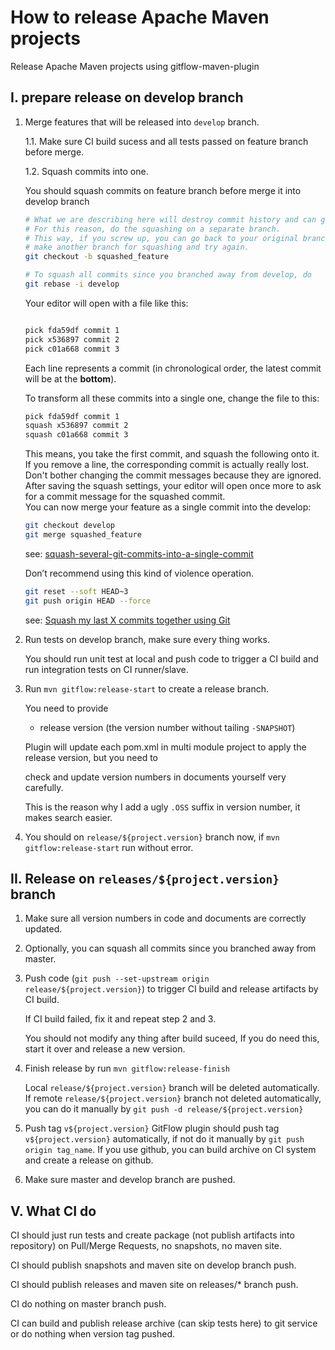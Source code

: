 # How to release Apache Maven projects

Release Apache Maven projects using gitflow-maven-plugin


## I. prepare release on develop branch

1. Merge features that will be released into `develop` branch.

   1.1. Make sure CI build sucess and all tests passed on feature branch before merge.

   1.2. Squash commits into one.

   You should squash commits on feature branch before merge it into develop branch

   ```bash
   # What we are describing here will destroy commit history and can go wrong. 
   # For this reason, do the squashing on a separate branch.
   # This way, if you screw up, you can go back to your original branch, 
   # make another branch for squashing and try again.
   git checkout -b squashed_feature
   
   # To squash all commits since you branched away from develop, do
   git rebase -i develop
   ```

   Your editor will open with a file like this:

   ```tex
   
   pick fda59df commit 1
   pick x536897 commit 2
   pick c01a668 commit 3
   ```

   Each line represents a commit (in chronological order, the latest commit will be at the **bottom**).  

   To transform all these commits into a single one, change the file to this:

   ```tex
   pick fda59df commit 1
   squash x536897 commit 2
   squash c01a668 commit 3
   ```

   This means, you take the first commit, and squash the following onto it.  
   If you remove a line, the corresponding commit is actually really lost.  
   Don't bother changing the commit messages because they are ignored.  
   After saving the squash settings, your editor will open once more to ask for a commit message for the squashed commit.  
   You can now merge your feature as a single commit into the develop:

   ```bash
   git checkout develop
   git merge squashed_feature
   ```

   see: [squash-several-git-commits-into-a-single-commit](https://makandracards.com/makandra/527-squash-several-git-commits-into-a-single-commit)


   Don’t recommend using this kind of violence operation.

   ```bash
   git reset --soft HEAD~3
   git push origin HEAD --force
   ```

   see: [Squash my last X commits together using Git](https://stackoverflow.com/questions/5189560/squash-my-last-x-commits-together-using-git) 


2. Run tests on develop branch, make sure every thing works.

   You should run unit test at local and push code to trigger a CI build and run integration tests on CI runner/slave.


3. Run `mvn gitflow:release-start` to create a release branch.

   You need to provide

   - release version (the version number without tailing `-SNAPSHOT`)

   Plugin will update each pom.xml in multi module project to apply the release version, but you need to

   check and update version numbers in documents yourself very carefully.

   This is the reason why I add a ugly `.OSS` suffix in version number, it makes search easier.

4. You should on `release/${project.version}` branch now, if `mvn gitflow:release-start` run without error.



## II. Release on `releases/${project.version}` branch

1. Make sure all version numbers in code and documents are correctly updated.

2. Optionally, you can squash all commits since you branched away from master.

3. Push code (`git push --set-upstream origin release/${project.version}`) to trigger CI build and release artifacts by CI build.

   If CI build failed, fix it and repeat step 2 and 3.

   You should not modify any thing after build suceed, If you do need this, start it over and release a new version.

4. Finish release by run `mvn gitflow:release-finish`

   Local `release/${project.version}` branch will be deleted automatically.
   If remote `release/${project.version}` branch not deleted automatically, you can do it manually by `git push -d release/${project.version}`

5. Push tag `v${project.version}`
   GitFlow plugin should push tag `v${project.version}` automatically, if not do it manually by `git push origin tag_name`.
   If you use github, you can build archive on CI system and create a release on github.
   
6. Make sure master and develop branch are pushed.

## V. What CI do

CI should just run tests and create package (not publish artifacts into repository) on Pull/Merge Requests, no snapshots, no maven site.

CI should publish snapshots and maven site on develop branch push.

CI should publish releases and maven site on releases/* branch push.

CI do nothing on master branch push.

CI can build and publish release archive (can skip tests here) to git service or do nothing when version tag pushed.
